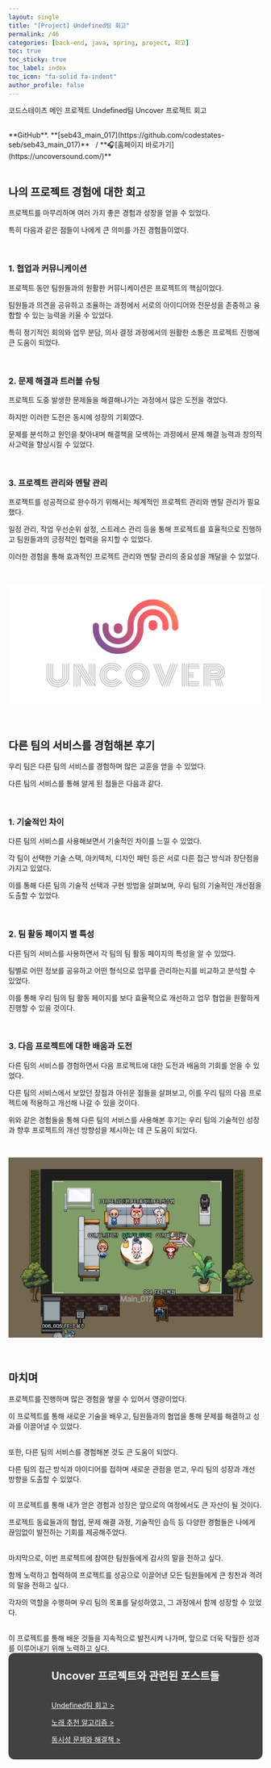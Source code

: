 ```yaml
---
layout: single
title: "[Project] Undefined팀 회고"
permalink: /46
categories: [back-end, java, spring, project, 회고]
toc: true
toc_sticky: true
toc_label: index
toc_icon: "fa-solid fa-indent"
author_profile: false
---
```


코드스테이츠 메인 프로젝트 Undefined팀 Uncover 프로젝트 회고

<br>
**GitHub**. **[seb43_main_017](https://github.com/codestates-seb/seb43_main_017)** &nbsp; /
**🎧[홈페이지 바로가기](https://uncoversound.com/)**

<br>

<br>

## 나의 프로젝트 경험에 대한 회고

프로젝트를 마무리하며 여러 가지 좋은 경험과 성장을 얻을 수 있었다.

특히 다음과 같은 점들이 나에게 큰 의미를 가진 경험들이었다.

<br>

### 1. 협업과 커뮤니케이션

프로젝트 동안 팀원들과의 원활한 커뮤니케이션은 프로젝트의 핵심이었다.

팀원들과 의견을 공유하고 조율하는 과정에서 서로의 아이디어와 전문성을 존중하고 융합할 수 있는 능력을 키울 수 있었다.

특히 정기적인 회의와 업무 분담, 의사 결정 과정에서의 원활한 소통은 프로젝트 진행에 큰 도움이 되었다.

<br>

### 2. 문제 해결과 트러블 슈팅

프로젝트 도중 발생한 문제들을 해결해나가는 과정에서 많은 도전을 겪었다.

하지만 이러한 도전은 동시에 성장의 기회였다.

문제를 분석하고 원인을 찾아내며 해결책을 모색하는 과정에서 문제 해결 능력과 창의적 사고력을 향상시킬 수 있었다.

<br>

### 3. 프로젝트 관리와 멘탈 관리

프로젝트를 성공적으로 완수하기 위해서는 체계적인 프로젝트 관리와 멘탈 관리가 필요했다.

일정 관리, 작업 우선순위 설정, 스트레스 관리 등을 통해 프로젝트를 효율적으로 진행하고 팀원들과의 긍정적인 협력을 유지할 수 있었다.

이러한 경험을 통해 효과적인 프로젝트 관리와 멘탈 관리의 중요성을 깨달을 수 있었다.

<br>

<p align="center"><img src="../images/Untitled2.png" alt=""></p>

<br>

## 다른 팀의 서비스를 경험해본 후기

우리 팀은 다른 팀의 서비스를 경험하며 많은 교훈을 얻을 수 있었다.

다른 팀의 서비스를 통해 알게 된 점들은 다음과 같다.

<br>

### 1. 기술적인 차이

다른 팀의 서비스를 사용해보면서 기술적인 차이를 느낄 수 있었다.

각 팀이 선택한 기술 스택, 아키텍처, 디자인 패턴 등은 서로 다른 접근 방식과 장단점을 가지고 있었다.

이를 통해 다른 팀의 기술적 선택과 구현 방법을 살펴보며, 우리 팀의 기술적인 개선점을 도출할 수 있었다.

<br>

### 2. 팀 활동 페이지 별 특성

다른 팀의 서비스를 사용하면서 각 팀의 팀 활동 페이지의 특성을 알 수 있었다.

팀별로 어떤 정보를 공유하고 어떤 형식으로 업무를 관리하는지를 비교하고 분석할 수 있었다.

이를 통해 우리 팀의 팀 활동 페이지를 보다 효율적으로 개선하고 업무 협업을 원활하게 진행할 수 있을 것이다.

<br>

### 3. 다음 프로젝트에 대한 배움과 도전

다른 팀의 서비스를 경험하면서 다음 프로젝트에 대한 도전과 배움의 기회를 얻을 수 있었다.

다른 팀의 서비스에서 보았던 장점과 아쉬운 점들을 살펴보고, 이를 우리 팀의 다음 프로젝트에 적용하고 개선해 나갈 수 있을 것이다.

위와 같은 경험들을 통해 다른 팀의 서비스를 사용해본 후기는 우리 팀의 기술적인 성장과 향후 프로젝트의 개선 방향성을 제시하는 데 큰 도움이 되었다.

<br>

<p align="center"><img src="../images/Untitled (1).png" alt=""></p>

<br>

## 마치며

프로젝트를 진행하며 많은 경험을 쌓을 수 있어서 영광이었다.

이 프로젝트를 통해 새로운 기술을 배우고, 팀원들과의 협업을 통해 문제를 해결하고 성과를 이끌어낼 수 있었다.

<br>
또한, 다른 팀의 서비스를 경험해본 것도 큰 도움이 되었다.

다른 팀의 접근 방식과 아이디어를 접하며 새로운 관점을 얻고, 우리 팀의 성장과 개선 방향을 도출할 수 있었다.

<br>
이 프로젝트를 통해 내가 얻은 경험과 성장은 앞으로의 여정에서도 큰 자산이 될 것이다.

프로젝트 동료들과의 협업, 문제 해결 과정, 기술적인 습득 등 다양한 경험들은 나에게 끊임없이 발전하는 기회를 제공해주었다.

<br>
마지막으로, 이번 프로젝트에 참여한 팀원들에게 감사의 말을 전하고 싶다.

함께 노력하고 협력하여 프로젝트를 성공으로 이끌어낸 모든 팀원들에게 큰 칭찬과 격려의 말을 전하고 싶다.

각자의 역할을 수행하며 우리 팀의 목표를 달성하였고, 그 과정에서 함께 성장할 수 있었다.

<br>
이 프로젝트를 통해 배운 것들을 지속적으로 발전시켜 나가며, 앞으로 더욱 탁월한 성과를 이루어내기 위해 노력하고 싶다.

<br>

<div style="background-color: #424242; border-radius: 12px; text-align: center;">
  <div style="display: inline-block; text-align: left; color: #fff;">
    <h2 style="color: #fff;">Uncover 프로젝트와 관련된 포스트들</h2>
    <p style="padding-top: 16px;"><a href="https://preasim.github.io/46" style="color: #fff;">Undefined팀 회고 ></a></p>
    <p><a href="https://preasim.github.io/45" style="color: #fff;">노래 추천 알고리즘 ></a></p>
    <p style="padding-bottom: 16px;"><a href="https://preasim.github.io/44" style="color: #fff;">동시성 문제와 해결책 ></a></p>
  </div>
</div>